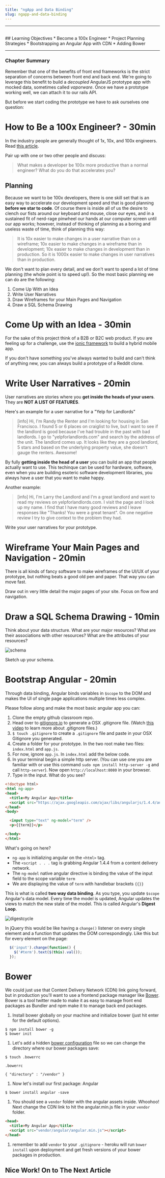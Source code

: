 ```yaml
---
title: "ngApp and Data Binding"
slug: ngapp-and-data-binding
---
```


<hr><br>
## Learning Objectives
  * Become a 100x Engineer
  * Project Planning Strategies
  * Bootstrapping an Angular App with CDN
  * Adding Bower

<hr>

### Chapter Summary

Remember that one of the benefits of front end frameworks is the strict separation of concerns between front end and back end. We're going to leverage this benefit to build a *decoupled* AngularJS prototype app with mocked data, sometimes called *vaporware*. Once we have a prototype working well, we can attach it to our rails API.

But before we start coding the prototype we have to ask ourselves one question:

# How to Be a 100x Engineer? - 30min

In the industry people are generally thought of 1x, 10x, and 100x engineers. Read [this article](https://hbr.org/2011/06/why-zuckerberg-is-almost-right.html).

Pair up with one or two other people and discuss:

> What makes a developer be 100x more productive than a normal engineer? What do you do that accelerates you?

## Planning

Because we want to be 100x developers, there is one skill set that is an easy way to accelerate our development speed and that is good planning **before we star to code**. Of course there is inside all of us the desire to clench our fists around our keyboard and mouse, close our eyes, and in a sustained fit of nerd-rage pinwheel our hands at our computer screen until our app works; however, instead of thinking of planning as a boring and useless waste of time, think of planning this way:

>It is 10x easier to make changes in a user narrative than on a wireframe; 10x easier to make changes in a wireframe than in development; 10x easier to make changes in development than in production. So it is 1000x easier to make changes in user narratives than in production.

We don't want to plan every detail, and we don't want to spend a lot of time planning (the whole point is to speed up!). So the most basic planning we can do are the following:

1. Come Up With an Idea
1. Write User Narratives
1. Draw Wireframes for your Main Pages and Navigation
1. Draw a SQL Schema Drawing

# Come Up with an Idea - 30min

For the sake of this project think of a B2B or B2C web product. If you are feeling up for a challenge, use the [ionic framework](http://ionicframework.com/) to build a hybrid mobile app.

If you don't have something you've always wanted to build and can't think of anything new, you can always build a prototype of a  Reddit clone.

# Write User Narratives - 20min

User narratives are stories where you **get inside the heads of your users**. They are **NOT A LIST OF FEATURES**.

Here's an example for a user narrative for a "Yelp for Landlords"


> [info]
> Hi, I'm Randy the Renter and I'm looking for housing in San Francisco. I found 5 or 6 places on craiglist to live, but I want to see if the landlord is good because I've had trouble in the past with bad landlords. I go to "yelpforlandlords.com" and search by the address of the unit. The landlord comes up. It looks like they are a good landlord, 5 stars and based on the underlying property value, she doesn't gauge the renters. Awesome!


By fully **getting inside the head of a user** you can build an app that people actually want to use. This techinque can be used for hardware, software, even when you are building esoteric software development libraries, you always have a user that you want to make happy.

Another example:


> [info]
> Hi, I'm Larry the Landlord and I'm a great landlord and want to read my reviews on yelpforlandlords.com. I visit the page and I look up my name. I find that I have many good reviews and I leave responses like "Thanks! You were a great tenant". On one negative review I try to give context to the problem they had.


Write your user narratives for your prototype.

# Wireframe Your Main Pages and Navigation - 20min

There is all kinds of fancy software to make wireframes of the UI/UX of your prototype, but nothing beats a good old pen and paper. That way you can move fast.

Draw out in very little detail the major pages of your site. Focus on flow and navigation.

# Draw a SQL Schema Drawing - 10min

Think about your data structure. What are your major resources? What are their associations with other resources? What are the attributes of your resources?

![schema](http://i.stack.imgur.com/hbUy5.png)

Sketch up your schema.

# Bootstrap Angular - 20min

Through data binding, Angular binds variables in `$scope` to the DOM and makes the UI of single page applications multiple times less complex.

Please follow along and make the most basic angular app you can:

1. Clone the empty github classroom repo.
1. Head over to [gitignore.io](https://www.gitignore.io) to generate a OSX .gitignore file. (Watch [this video](https://vimeo.com/70609819) to learn more about .gitignore files.)
1. `$ touch .gitignore` to create a `.gitignore` file and paste in your OSX Gitignore you generated.
1. Create a folder for your prototype. In the two root make two files: `index.html` and `app.js`.
2. For now, ignore `app.js`. In `index.html` add the below code.
2. In your terminal begin a simple http server. (You can use one you are familiar with or use this command `sudo npm install http-server -g` and call `http-server`). Now open `http://localhost:8080` in your browser.
3. Type in the input. What do you see?

  ```html
  <!doctype html>
  <html ng-app>
  <head>
    <title>My Angular App</title>
    <script src="https://ajax.googleapis.com/ajax/libs/angularjs/1.4.4/angular.min.js"></script>
  </head>
  <body>

    <input type="text" ng-model="term" />
    <p>{{term}}</p>

  </body>
  </html>
  ```

  What's going on here?
  * `ng-app` is initializing angular on the `<html>` tag.
  * The `<script . . .` tag is grabbing Angular 1.4.4 from a content delivery network.
  * The `ng-model` native angular directive is binding the value of the input field to the scope variable `term`
  * We are displaying the value of `term` with handlebar brackets `{{}}`

This is what is called **two way data binding**. As you type, you update `$scope` Angular's data model. Every time the model is updated, Angular updates the views to match the new state of the model. This is called Angular's **Digest Loop**.

![digestcycle](../images/digest.png)

In jQuery this would be like having a `change()` listener on every single element and a function that updates the DOM correspondingly. Like this but for every element on the page:

```js
  $('input').change(function() {
    $('#term').text($(this).val());
  });
```

# Bower

We could just use that Content Delivery Network (CDN) link going forward, but in production you'll want to use a frontend package manager like [Bower](http://bower.io/). Bower is a tool twitter made to make it as easy to manage front end packages as Bundler and npm make it to manage back end packages.

1. Install bower globally on your machine and initialize bower (just hit enter for the default options).

  ```
  $ npm install bower -g
  $ bower init
  ```

1. Let's add a hidden [bower configuration](http://bower.io/docs/config/) file so we can change the directory where our bower packages save:

  ```
  $ touch .bowerrc
  ```

  `.bowerrc`
  ```
  { "directory" : "/vendor" }
  ```

1. Now let's install our first package: Angular

  ```
  $ bower install angular -save
  ```

1. You should see a `vendor` folder with the angular assets inside. Whoohoo! Next change the CDN link to hit the angular.min.js file in your `vendor` folder.

  ```html
  <head>
    <title>My Angular App</title>
    <script src="vendor/angular/angular.min.js"></script>
  </head>
  ```
  
1. remember to add `vendor` to your `.gitignore` - heroku will run `bower install` upon deployment and get fresh versions of your bower packages in production.

## Nice Work! On to The Next Article
